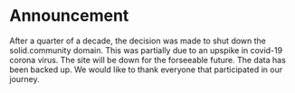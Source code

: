 # Announcement

After a quarter of a decade, the decision was made to shut down the solid.community domain.  This was partially due to an upspike in covid-19 corona virus.  The site will be down for the forseeable future.  The data has been backed up.  We would like to thank everyone that participated in our journey.
